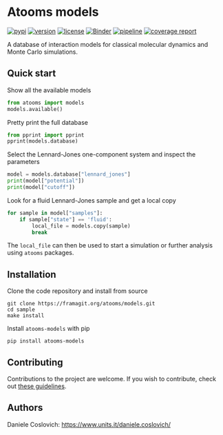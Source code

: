 Atooms models
=============

[![pypi](https://img.shields.io/pypi/v/atooms-models.svg)](https://pypi.python.org/pypi/atooms-models/)
[![version](https://img.shields.io/pypi/pyversions/atooms-models.svg)](https://pypi.python.org/pypi/atooms-models/)
[![license](https://img.shields.io/pypi/l/atooms-pp.svg)](https://en.wikipedia.org/wiki/GNU_General_Public_License)
[![Binder](https://mybinder.org/badge_logo.svg)](https://mybinder.org/v2/git/https%3A%2F%2Fframagit.org%2Fatooms%2Fmodels/HEAD?labpath=docs%2Findex.ipynb)
[![pipeline](https://framagit.org/atooms/models/badges/master/pipeline.svg)](https://framagit.org/atooms/models/badges/master/pipeline.svg)
[![coverage report](https://framagit.org/atooms/models/badges/master/coverage.svg?job=test:f90)](https://framagit.org/atooms/models/-/commits/master)

A database of interaction models for classical molecular dynamics and Monte Carlo simulations.

Quick start
-----------

Show all the available models
```python
from atooms import models
models.available()
```

Pretty print the full database
```python
from pprint import pprint
pprint(models.database)
```

Select the Lennard-Jones one-component system and inspect the parameters
```python
model = models.database["lennard_jones"]
print(model["potential"])
print(model["cutoff"])
```

Look for a fluid Lennard-Jones sample and get a local copy
```python
for sample in model["samples"]:
    if sample["state"] == 'fluid':
        local_file = models.copy(sample)	    
        break
```
The `local_file` can then be used to start a simulation or further analysis using `atooms` packages.


Installation
------------
Clone the code repository and install from source
```
git clone https://framagit.org/atooms/models.git
cd sample
make install
```

Install `atooms-models` with pip
```
pip install atooms-models
```

Contributing
------------
Contributions to the project are welcome. If you wish to contribute, check out [these guidelines](https://framagit.org/atooms/atooms/-/blob/master/CONTRIBUTING.md).

Authors
-------
Daniele Coslovich: https://www.units.it/daniele.coslovich/
